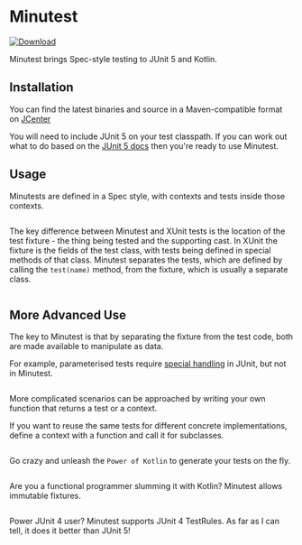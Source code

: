 # Minutest

[ ![Download](https://api.bintray.com/packages/dmcg/oneeyedmen-mvn/minutest/images/download.svg) ](https://bintray.com/dmcg/oneeyedmen-mvn/minutest/_latestVersion)

Minutest brings Spec-style testing to JUnit 5 and Kotlin.

## Installation
You can find the latest binaries and source in a Maven-compatible format on [JCenter](https://bintray.com/dmcg/oneeyedmen-mvn/minutest)

You will need to include JUnit 5 on your test classpath. If you can work out what to do based on the 
[JUnit 5 docs](https://junit.org/junit5/docs/current/user-guide/#installation) then you're ready to use Minutest.

## Usage

Minutests are defined in a Spec style, with contexts and tests inside those contexts. 

```insert-kotlin src/test/kotlin/com/oneeyedmen/minutest/examples/StackExampleTests.kt
```

The key difference between Minutest and XUnit tests is the location of the test fixture - the thing being tested and the supporting cast. In XUnit the fixture is the fields of the test class, with tests being defined in special methods of that class. Minutest separates the tests, which are defined by calling the `test(name)` method, from the fixture, which is usually a separate class. 

```insert-kotlin src/test/kotlin/com/oneeyedmen/minutest/examples/FixtureExampleTests.kt
```

## More Advanced Use

The key to Minutest is that by separating the fixture from the test code, both are made available to manipulate as data. 

For example, parameterised tests require [special handling](https://junit.org/junit5/docs/current/user-guide/#writing-tests-parameterized-tests) in JUnit, but not in Minutest.

```insert-kotlin src/test/kotlin/com/oneeyedmen/minutest/examples/ParameterisedTests.kt
```

More complicated scenarios can be approached by writing your own function that returns a test or a context.
 
If you want to reuse the same tests for different concrete implementations, define a context with a function and call it for subclasses.

```insert-kotlin src/test/kotlin/com/oneeyedmen/minutest/examples/SubclassExampleTests.kt
```

Go crazy and unleash the `Power of Kotlin` to generate your tests on the fly.

```insert-kotlin src/test/kotlin/com/oneeyedmen/minutest/examples/GeneratingExampleTests.kt
```

Are you a functional programmer slumming it with Kotlin? Minutest allows immutable fixtures.

```insert-kotlin src/test/kotlin/com/oneeyedmen/Minutest/examples/ImmutableExampleTests.kt
```

Power JUnit 4 user? Minutest supports JUnit 4 TestRules. As far as I can tell, it does it better than JUnit 5!

```insert-kotlin src/test/kotlin/com/oneeyedmen/Minutest/examples/JUnitRulesExampleTests.kt
```
